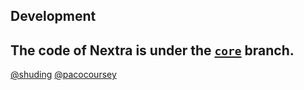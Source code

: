 ## Development

The code of Nextra is under the [`core`](https://github.com/shuding/nextra/tree/core) branch.
---

[@shuding](https://github.com/shuding)
[@pacocoursey](https://github.com/pacocoursey)
